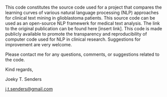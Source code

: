 This code constitutes the source code used for a project that compares the learning curves of various natural language processing (NLP) approaches for clinical text mining in glioblastoma patients. This source code can be used as an open-source NLP framewerk for medical text analysis. The link to the original publication can be found here [insert link]. This code is made publicly available to promote the transparency and reproducibility of computer code used for NLP in clinical research. Suggestions for improvement are very welcome.

Please contact me for any questions, comments, or suggestions related to the code.

Kind regards,

Joeky T. Senders

j.t.senders@gmail.com
